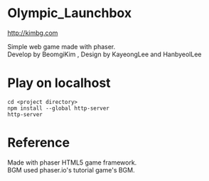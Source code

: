 # Olympic_Launchbox
http://kimbg.com

Simple web game made with phaser.<br>
Develop by BeomgiKim , Design by KayeongLee and HanbyeolLee

# Play on localhost
```
cd <project directory>
npm install --global http-server
http-server
```

# Reference
Made with phaser HTML5 game framework.<br>
BGM used phaser.io's tutorial game's BGM.
